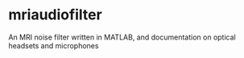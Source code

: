 # mriaudiofilter
 An MRI noise filter written in MATLAB, and documentation on optical headsets and microphones

